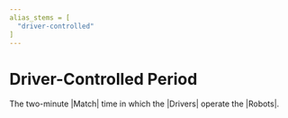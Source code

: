 ```yaml
---
alias_stems = [
  "driver-controlled"
]
---
```


# Driver-Controlled Period

The two-minute |Match| time in which the |Drivers| operate the |Robots|.
